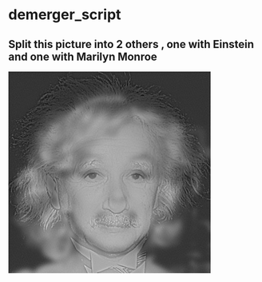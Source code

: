 # demerger_script
## Split this picture into 2 others , one with Einstein and one with Marilyn Monroe
![Einstein-Marily](Einstein-Marilyn.png)
